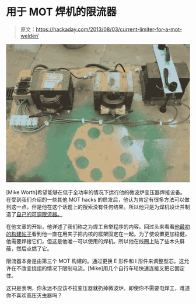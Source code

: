 # 用于 MOT 焊机的限流器

> 原文：<https://hackaday.com/2013/08/03/current-limiter-for-a-mot-welder/>

![current-limiter-for-MOT-welder](img/e2bd73a49f16ee419d389d103c0e0376.png)

[Mike Worth]希望能够在低于全功率的情况下运行他的微波炉变压器焊接设备。在受到我们介绍的一些其他 MOT hacks 的启发后，他认为肯定有很多方法可以做到这一点。但是他在这个话题上的搜索没有任何结果。所以他只是为焊机设计并制造了[自己的可调限流器。](http://www.mike-worth.com/2013/07/31/adding-a-current-limiter-to-my-mot-welder/)

在他文章的开始，他详述了我们称之为焊工自举程序的内容。回过头来看看[他最初的构建帖子](http://www.mike-worth.com/2012/04/18/building-an-arc-welder-from-microwave-oven-transformers/)看到他一直在用夹子把内核的框架固定在一起。为了使设置更加稳健，他需要焊接它们，但这是他唯一可以使用的焊机。所以他在线圈上贴了些木头屏蔽，然后点燃了它。

限流器本身是由第三个 MOT 构建的。通过更换 E 形件和 I 形件来调整型芯。这允许在不改变绕组的情况下限制电流。[Mike]用几个自行车轮快速连接叉把它固定住。

这只是表明，你永远不应该不拉变压器就扔掉微波炉。即使你不需要电焊工，难道你不喜欢高压灭虫器吗？